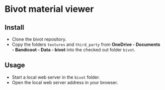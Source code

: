# Bivot material viewer

## Install

* Clone the bivot repository.
* Copy the folders `textures` and `third_party` from **OneDrive - Documents - Bandicoot - Data - bivot** into
  the checked out folder `bivot`.

## Usage

* Start a local web server in the `bivot` folder.
* Open the local web server address in your browser.